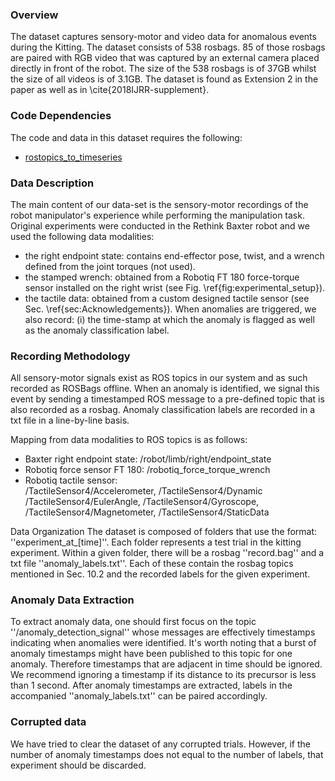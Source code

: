 ### Overview
The dataset captures sensory-motor and video data for anomalous events during the Kitting. The dataset consists of 538 rosbags. 85 of those rosbags are paired with RGB video that was captured by an external camera placed directly in front of the robot. The size of the 538 rosbags is of 37GB whilst the size of all videos is of 3.1GB. The dataset is found as Extension 2 in the paper as well as in \cite{2018IJRR-supplement}.

### Code Dependencies

The code and data in this dataset requires the following:

- [rostopics_to_timeseries](https://github.com/birlrobotics/rostopics_to_timeseries)

### Data Description
The main content of our data-set is the sensory-motor recordings of the robot manipulator's experience while performing the manipulation task. Original experiments were conducted in the Rethink Baxter robot and we used the following data modalities:
- the right endpoint state: contains end-effector pose, twist, and a wrench defined from the joint torques (not used).
- the stamped wrench: obtained from a Robotiq FT 180 force-torque sensor installed on the right wrist (see Fig. \ref{fig:experimental_setup}).
- the tactile data: obtained from a custom designed tactile sensor (see Sec. \ref{sec:Acknowledgements}).
When anomalies are triggered, we also record: (i) the time-stamp at which the anomaly is flagged as well as the anomaly classification label.

### Recording Methodology
All sensory-motor signals exist as ROS topics in our system and as such recorded as ROSBags offline. When an anomaly is identified, we signal this event by sending a timestamped ROS message to a pre-defined topic that is also recorded as a rosbag. Anomaly classification labels are recorded in a txt file in a line-by-line basis. 

Mapping from data modalities to ROS topics is as follows:
- Baxter right endpoint state:  /robot/limb/right/endpoint\_state
- Robotiq force sensor FT 180:  /robotiq_force_torque_wrench
- Robotiq tactile sensor:  
   /TactileSensor4/Accelerometer, 
   /TactileSensor4/Dynamic
   /TactileSensor4/EulerAngle, 
   /TactileSensor4/Gyroscope, 
   /TactileSensor4/Magnetometer,
   /TactileSensor4/StaticData


Data Organization
The dataset is composed of folders that use the format: ''experiment_at_[time]''. Each folder represents a test trial in the kitting experiment. Within a given folder, there will be a rosbag ''record.bag'' and a txt file ''anomaly_labels.txt''. Each of these contain the rosbag topics mentioned in Sec. 10.2 and the recorded labels for the given experiment.

### Anomaly Data Extraction
To extract anomaly data, one should first focus on the topic ''/anomaly_detection_signal'' whose messages are effectively timestamps indicating when anomalies were identified. It's worth noting that a burst of anomaly timestamps might have been published to this topic for one anomaly. Therefore timestamps that are adjacent in time should be ignored. We recommend ignoring a timestamp if its distance to its precursor is less than 1 second. After anomaly timestamps are extracted, labels in the accompanied ''anomaly_labels.txt'' can be paired accordingly. 

###  Corrupted data
We have tried to clear the dataset of any corrupted trials. However, if the number of anomaly timestamps does not equal to the number of labels, that experiment should be discarded. 

